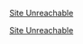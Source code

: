 [Site Unreachable](https://bbs.eetop.cn/thread-614437-2-1.html)

[Site Unreachable](https://bbs.eetop.cn/thread-933028-1-1.html)